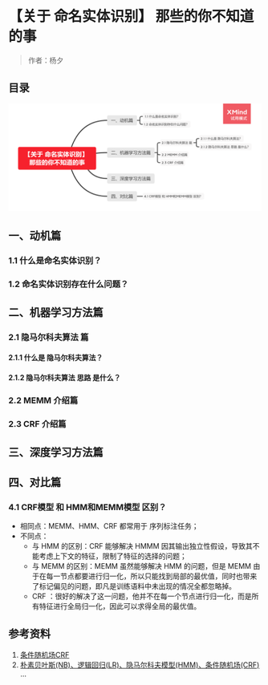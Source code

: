 # 【关于 命名实体识别】 那些的你不知道的事

> 作者：杨夕


## 目录

![](img/【关于命名实体识别】那些的你不知道的事.png)

## 一、动机篇

### 1.1 什么是命名实体识别？



### 1.2 命名实体识别存在什么问题？



## 二、机器学习方法篇

### 2.1 隐马尔科夫算法 篇

#### 2.1.1 什么是 隐马尔科夫算法？


#### 2.1.2 隐马尔科夫算法 思路 是什么？


### 2.2 MEMM 介绍篇


### 2.3 CRF 介绍篇


## 三、深度学习方法篇


## 四、对比篇

### 4.1 CRF模型 和 HMM和MEMM模型 区别？

- 相同点：MEMM、HMM、CRF 都常用于 序列标注任务；
- 不同点：
    - 与 HMM 的区别：CRF 能够解决 HMMM 因其输出独立性假设，导致其不能考虑上下文的特征，限制了特征的选择的问题；
    - 与 MEMM 的区别：MEMM 虽然能够解决 HMM 的问题，但是 MEMM 由于在每一节点都要进行归一化，所以只能找到局部的最优值，同时也带来了标记偏见的问题，即凡是训练语料中未出现的情况全都忽略掉。
    - CRF ：很好的解决了这一问题，他并不在每一个节点进行归一化，而是所有特征进行全局归一化，因此可以求得全局的最优值。

## 参考资料

1. [条件随机场CRF](https://zhuanlan.zhihu.com/p/29989121)
2. [朴素贝叶斯(NB)、逻辑回归(LR)、隐马尔科夫模型(HMM)、条件随机场(CRF)](https://blog.csdn.net/u013010889/article/details/81148809)
...
